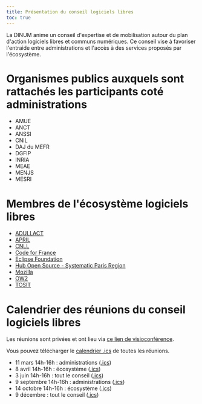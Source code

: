 ```yaml
---
title: Présentation du conseil logiciels libres
toc: true
---
```


La DINUM anime un conseil d'expertise et de mobilisation autour du plan d'action logiciels libres et communs numériques.  Ce conseil vise à favoriser l'entraide entre administrations et l'accès à des services proposés par l'écosystème.

# Organismes publics auxquels sont rattachés les participants coté administrations

- AMUE
- ANCT
- ANSSI
- CNIL
- DAJ du MEFR
- DGFIP
- INRIA
- MEAE
- MENJS
- MESRI

# Membres de l'écosystème logiciels libres

- [ADULLACT](https://adullact.org/)
- [APRIL](https://www.april.org/)
- [CNLL](https://cnll.fr/)
- [Code for France](https://codefor.fr/)
- [Eclipse Foundation](https://www.eclipse.org/org/foundation/)
- [Hub Open Source - Systematic Paris Region](https://systematic-paris-region.org/hubs-enjeux/hub-open-source/)
- [Mozilla](https://www.mozilla.org)
- [OW2](https://www.ow2.org)
- [TOSIT](https://tosit.fr)

# Calendrier des réunions du conseil logiciels libres

Les réunions sont privées et ont lieu via [ce lien de visioconférence](https://webinaire.numerique.gouv.fr//meeting/signin/362/creator/369/hash/84c9902a44b481830388d5d69c808eb669da0a5b).

Vous pouvez télécharger le [calendrier .ics](https://git.sr.ht/~etalab/logiciels-libres/blob/master/evenements/rdv-conseil-logiciels-libres.ics) de toutes les réunions.

- 11 mars 14h-16h : administrations ([.ics](https://git.sr.ht/~etalab/logiciels-libres/blob/master/evenements/conseil-logiciels-libres-reunion-administrations-1.ics))
- 8 avril 14h-16h : écosystème ([.ics](https://git.sr.ht/~etalab/logiciels-libres/blob/master/evenements/conseil-logiciels-libres-reunion-ecosysteme-1.ics))
- 3 juin 14h-16h : tout le conseil ([.ics](https://git.sr.ht/~etalab/logiciels-libres/blob/master/evenements/conseil-logiciels-libres-reunion-administrations-ecosysteme-1.ics))
- 9 septembre 14h-16h : administrations ([.ics](https://git.sr.ht/~etalab/logiciels-libres/blob/master/evenements/conseil-logiciels-libres-reunion-administrations-2.ics))
- 14 octobre 14h-16h : écosystème ([.ics](https://git.sr.ht/~etalab/logiciels-libres/blob/master/evenements/conseil-logiciels-libres-reunion-ecosysteme-2.ics))
- 9 décembre : tout le conseil ([.ics](https://git.sr.ht/~etalab/logiciels-libres/blob/master/evenements/conseil-logiciels-libres-reunion-administrations-ecosysteme-2.ics))
